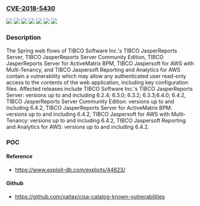 ### [CVE-2018-5430](https://cve.mitre.org/cgi-bin/cvename.cgi?name=CVE-2018-5430)
![](https://img.shields.io/static/v1?label=Product&message=TIBCO%20JasperReports%20Server%20Community%20Edition&color=blue)
![](https://img.shields.io/static/v1?label=Product&message=TIBCO%20JasperReports%20Server%20for%20ActiveMatrix%20BPM&color=blue)
![](https://img.shields.io/static/v1?label=Product&message=TIBCO%20JasperReports%20Server&color=blue)
![](https://img.shields.io/static/v1?label=Product&message=TIBCO%20Jaspersoft%20Reporting%20and%20Analytics%20for%20AWS&color=blue)
![](https://img.shields.io/static/v1?label=Product&message=TIBCO%20Jaspersoft%20for%20AWS%20with%20Multi-Tenancy&color=blue)
![](https://img.shields.io/static/v1?label=Version&message=n%2Fa&color=blue)
![](https://img.shields.io/static/v1?label=Vulnerability&message=The%20impact%20includes%20the%20possible%20read-only%20access%20by%20authenticated%20users%20to%20web%20application%20configuration%20files%20that%20contain%20the%20credentials%20used%20by%20the%20server.%20Those%20credentials%20could%20then%20be%20used%20to%20affect%20external%20systems%20accessed%20by%20the%20JasperReports%20Server.%0A&color=brighgreen)

### Description

The Spring web flows of TIBCO Software Inc.'s TIBCO JasperReports Server, TIBCO JasperReports Server Community Edition, TIBCO JasperReports Server for ActiveMatrix BPM, TIBCO Jaspersoft for AWS with Multi-Tenancy, and TIBCO Jaspersoft Reporting and Analytics for AWS contain a vulnerability which may allow any authenticated user read-only access to the contents of the web application, including key configuration files. Affected releases include TIBCO Software Inc.'s TIBCO JasperReports Server: versions up to and including 6.2.4; 6.3.0; 6.3.2; 6.3.3;6.4.0; 6.4.2, TIBCO JasperReports Server Community Edition: versions up to and including 6.4.2, TIBCO JasperReports Server for ActiveMatrix BPM: versions up to and including 6.4.2, TIBCO Jaspersoft for AWS with Multi-Tenancy: versions up to and including 6.4.2, TIBCO Jaspersoft Reporting and Analytics for AWS: versions up to and including 6.4.2.

### POC

#### Reference
- https://www.exploit-db.com/exploits/44623/

#### Github
- https://github.com/xaitax/cisa-catalog-known-vulnerabilities

